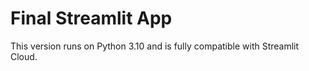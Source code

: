 # Final Streamlit App
This version runs on Python 3.10 and is fully compatible with Streamlit Cloud.
